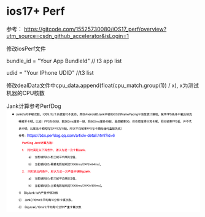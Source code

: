
# ios17+ Perf
参考： https://gitcode.com/15525730080/iOS17_perf/overview?utm_source=csdn_github_accelerator&isLogin=1


修改iosPerf文件

bundle_id = "Your App BundleId" // t3 app list

udid = "Your IPhone UDID" //t3 list

修改dealData文件中cpu_data.append(float(cpu_match.group(1)) / x), x为测试机器的CPU核数

Jank计算参考PerfDog
![img.png](img.png)
